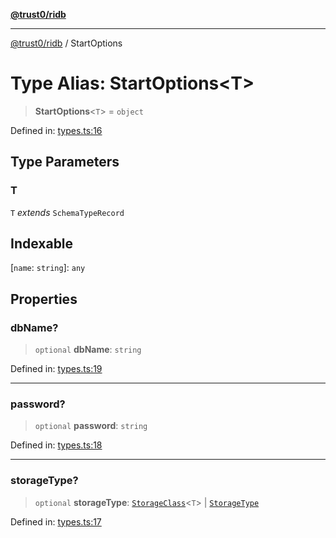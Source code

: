 [**@trust0/ridb**](../README.md)

***

[@trust0/ridb](../README.md) / StartOptions

# Type Alias: StartOptions\<T\>

> **StartOptions**\<`T`\> = `object`

Defined in: [types.ts:16](https://github.com/trust0-project/RIDB/blob/96bdd9e989f3b9d3bb9f1e9e2333148433a17232/packages/ridb/src/types.ts#L16)

## Type Parameters

### T

`T` *extends* `SchemaTypeRecord`

## Indexable

\[`name`: `string`\]: `any`

## Properties

### dbName?

> `optional` **dbName**: `string`

Defined in: [types.ts:19](https://github.com/trust0-project/RIDB/blob/96bdd9e989f3b9d3bb9f1e9e2333148433a17232/packages/ridb/src/types.ts#L19)

***

### password?

> `optional` **password**: `string`

Defined in: [types.ts:18](https://github.com/trust0-project/RIDB/blob/96bdd9e989f3b9d3bb9f1e9e2333148433a17232/packages/ridb/src/types.ts#L18)

***

### storageType?

> `optional` **storageType**: [`StorageClass`](StorageClass.md)\<`T`\> \| [`StorageType`](../enumerations/StorageType.md)

Defined in: [types.ts:17](https://github.com/trust0-project/RIDB/blob/96bdd9e989f3b9d3bb9f1e9e2333148433a17232/packages/ridb/src/types.ts#L17)

